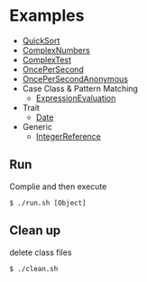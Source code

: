 # Examples

* [QuickSort](QuickSort.scala)
* [ComplexNumbers](ComplexNumbers.scala)
* [ComplexTest](ComplexTest.scala)
* [OncePerSecond](OncePerSecond.scala)
* [OncePerSecondAnonymous](OncePerSecondAnonymous.scala)
* Case Class & Pattern Matching
    * [ExpressionEvaluation](ExpressionEvaluation.scala)
* Trait 
    * [Date](Date.scala)
* Generic
    * [IntegerReference](IntegerReference.scala)

## Run

Complie and then execute

```
$ ./run.sh [Object]
```

## Clean up

delete class files

```
$ ./clean.sh
```
